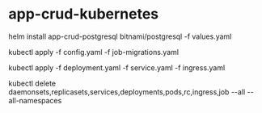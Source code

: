 # app-crud-kubernetes

helm install app-crud-postgresql bitnami/postgresql -f values.yaml

kubectl apply -f config.yaml -f job-migrations.yaml

kubectl apply -f deployment.yaml -f service.yaml -f ingress.yaml

kubectl delete daemonsets,replicasets,services,deployments,pods,rc,ingress,job --all --all-namespaces
